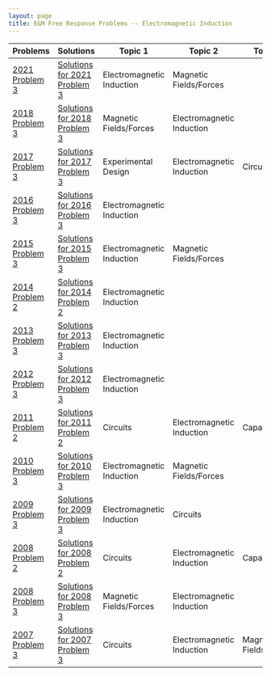 ```yaml
---
layout: page
title: E&M Free Response Problems -- Electromagnetic Induction
---
```

| Problems                                                                                                                               | Solutions                                                                                                                                            | Topic 1                   | Topic 2                   | Topic 3                |
| -------------------------------------------------------------------------------------------------------------------------------------- | ---------------------------------------------------------------------------------------------------------------------------------------------------- | ------------------------- | ------------------------- | ---------------------- |
| [2021 Problem 3](https://drive.google.com/open?id=1s8gno9gkL18sUjJ9fbPuJu69j0EX2h0Y&authuser=matthew.dudak%40cusd200.org&usp=drive_fs) | [Solutions for 2021 Problem 3](https://drive.google.com/open?id=1GqshBzQSzKf8G6sxVrCkWU-eJdCDdC1Y&authuser=matthew.dudak%40cusd200.org&usp=drive_fs) | Electromagnetic Induction | Magnetic Fields/Forces    |                        |
| [2018 Problem 3](https://drive.google.com/open?id=1sUldjrxor_Qb6QoexXh9Rvbz8aTaQunM&authuser=matthew.dudak%40cusd200.org&usp=drive_fs) | [Solutions for 2018 Problem 3](https://drive.google.com/open?id=1H6CldhQitz8WXUvtJ1YoQujgi_VNsJZB&authuser=matthew.dudak%40cusd200.org&usp=drive_fs) | Magnetic Fields/Forces    | Electromagnetic Induction |                        |
| [2017 Problem 3](https://drive.google.com/open?id=1siICihNVpBQ5jx2ezF-SnjSQUNaWbckb&authuser=matthew.dudak%40cusd200.org&usp=drive_fs) | [Solutions for 2017 Problem 3](https://drive.google.com/open?id=1H9GMaHQCYw7YgtD1hVKFIY_9NCGNzJfP&authuser=matthew.dudak%40cusd200.org&usp=drive_fs) | Experimental Design       | Electromagnetic Induction | Circuits               |
| [2016 Problem 3](https://drive.google.com/open?id=1srnNbdoezrib5TFAF46uwBAq0QY3rmZH&authuser=matthew.dudak%40cusd200.org&usp=drive_fs) | [Solutions for 2016 Problem 3](https://drive.google.com/open?id=1HEQvaSEU9D1ah9GdR-Mjfy-RewPOqcDH&authuser=matthew.dudak%40cusd200.org&usp=drive_fs) | Electromagnetic Induction |                           |                        |
| [2015 Problem 3](https://drive.google.com/open?id=1t7B7-AAsWsBbX-QRh945iafmmRVB46ZI&authuser=matthew.dudak%40cusd200.org&usp=drive_fs) | [Solutions for 2015 Problem 3](https://drive.google.com/open?id=1HNp17eGo3jvj51CPO3TfxQ_4O0Ui2ntK&authuser=matthew.dudak%40cusd200.org&usp=drive_fs) | Electromagnetic Induction | Magnetic Fields/Forces    |                        |
| [2014 Problem 2](https://drive.google.com/open?id=1FsDB24F-5pb714vUPFiF7g5vk4Ztmm6Q&authuser=matthew.dudak%40cusd200.org&usp=drive_fs) | [Solutions for 2014 Problem 2](https://drive.google.com/open?id=1HSwlIDujKXCwWJO-lWgdeHyg1vrJmq_w&authuser=matthew.dudak%40cusd200.org&usp=drive_fs) | Electromagnetic Induction |                           |                        |
| [2013 Problem 3](https://drive.google.com/open?id=1G7Gz8F2mpAuvuGGYNSwBJ2JJO8wTvAfS&authuser=matthew.dudak%40cusd200.org&usp=drive_fs) | [Solutions for 2013 Problem 3](https://drive.google.com/open?id=1Hc7l7gR1CtVgqMKTvrF8sm8t2nge1zYN&authuser=matthew.dudak%40cusd200.org&usp=drive_fs) | Electromagnetic Induction |                           |                        |
| [2012 Problem 3](https://drive.google.com/open?id=1GF84KGBnEnqX5JWMIk8FeVaran2xicnP&authuser=matthew.dudak%40cusd200.org&usp=drive_fs) | [Solutions for 2012 Problem 3](https://drive.google.com/open?id=1HqD94q7CEUFhT_Ccz4FUXYvp9Q_BBaYv&authuser=matthew.dudak%40cusd200.org&usp=drive_fs) | Electromagnetic Induction |                           |                        |
| [2011 Problem 2](https://drive.google.com/open?id=1GJTJ_7VajNiXTjfYck-DEl2n05Y-5KQT&authuser=matthew.dudak%40cusd200.org&usp=drive_fs) | [Solutions for 2011 Problem 2](https://drive.google.com/open?id=1HrQdxhTsNAO5hZUiJPSwreEITk4rjtTE&authuser=matthew.dudak%40cusd200.org&usp=drive_fs) | Circuits                  | Electromagnetic Induction | Capacitors             |
| [2010 Problem 3](https://drive.google.com/open?id=1GPGbMXgBtXPVxlbENoYnqYcBuRKn6d6h&authuser=matthew.dudak%40cusd200.org&usp=drive_fs) | [Solutions for 2010 Problem 3](https://drive.google.com/open?id=1HwVE2LuS_9vIyZftIw1CNEHdIMc0Kg-e&authuser=matthew.dudak%40cusd200.org&usp=drive_fs) | Electromagnetic Induction | Magnetic Fields/Forces    |                        |
| [2009 Problem 3](https://drive.google.com/open?id=1GW4KNWZTmHFJHboqnYWVrI3yDCIMYg9t&authuser=matthew.dudak%40cusd200.org&usp=drive_fs) | [Solutions for 2009 Problem 3](https://drive.google.com/open?id=1Hydx-TYpmcaWMqx40BewujlXbKo-VHPP&authuser=matthew.dudak%40cusd200.org&usp=drive_fs) | Electromagnetic Induction | Circuits                  |                        |
| [2008 Problem 2](https://drive.google.com/open?id=1GYot_PeDlyaVoKDiq1q_564YMBHn0J1H&authuser=matthew.dudak%40cusd200.org&usp=drive_fs) | [Solutions for 2008 Problem 2](https://drive.google.com/open?id=1I2Ks3B5VHCBE72hVU20qkBhXxs-lzhwm&authuser=matthew.dudak%40cusd200.org&usp=drive_fs) | Circuits                  | Electromagnetic Induction | Capacitors             |
| [2008 Problem 3](https://drive.google.com/open?id=1G_sRpLGAerEZQV6M57wMINxHLeaMOdBt&authuser=matthew.dudak%40cusd200.org&usp=drive_fs) | [Solutions for 2008 Problem 3](https://drive.google.com/open?id=1I7CVJWsMOyDoogbeCP4xppSNs2MyUUWm&authuser=matthew.dudak%40cusd200.org&usp=drive_fs) | Magnetic Fields/Forces    | Electromagnetic Induction |                        |
| [2007 Problem 3](https://drive.google.com/open?id=1Gf9hUm8-1-MP7MHlhtl8Fe-Omq9JR0m2&authuser=matthew.dudak%40cusd200.org&usp=drive_fs) | [Solutions for 2007 Problem 3](https://drive.google.com/open?id=1IBVAgY7MQvGWINIwOAveJjsxKG44C-Le&authuser=matthew.dudak%40cusd200.org&usp=drive_fs) | Circuits                  | Electromagnetic Induction | Magnetic Fields/Forces |
